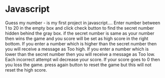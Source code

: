 # Javascript

Guess my number - is my first project in javascript....
Enter number between 1 to 20 in the empty box and click check button to find the secret number hidden behind the gray box. 
if the secret number is same as your number then wins the game and you score will be set as high score in the right bottom.
If you enter a number which is higher than the secret number then you will receive a message as Too high.
If you enter a number which is lower than the secret number then you will receive a message as Too low.
Each incorrect attempt wil decrease your score. If your score goes to 0 then you loss the game.
press again button to reset the game but this will not reset the high score.


